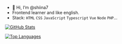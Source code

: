 - 👋 Hi, I’m @shiina7
- Frontend learner and like english.
- Stack: `HTML` `CSS` `JavaScript` `Typescript` `Vue` `Node` `PHP`...

[![GitHub Stats](https://github-readme-stats.vercel.app/api?username=shiina7)](https://github.com/anuraghazra/github-readme-stats)

[![Top Languages](https://github-readme-stats.vercel.app/api/top-langs/?username=shiina7&layout=compact)](https://github.com/anuraghazra/github-readme-stats)
